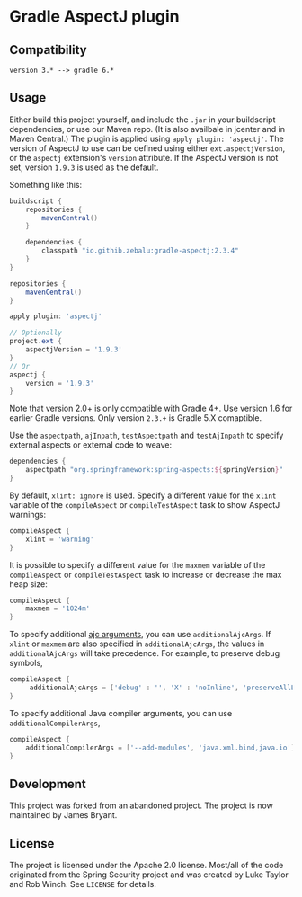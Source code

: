 Gradle AspectJ plugin
=====================

Compatibility
-------------

```version 2.* --> gradle 5.*
version 3.* --> gradle 6.*
```

Usage
-----

Either build this project yourself, and include the `.jar` in your buildscript dependencies,
or use our Maven repo. (It is also availbale in jcenter and in Maven Central.) 
The plugin is applied using `apply plugin: 'aspectj'`. 
The version of AspectJ to use can be defined using either `ext.aspectjVersion`, 
or the `aspectj` extension's `version` attribute. 
If the AspectJ version is not set, version `1.9.3` is used as the default.

Something like this:

```groovy
buildscript {
    repositories {
        mavenCentral()
    }

    dependencies {
        classpath "io.githib.zebalu:gradle-aspectj:2.3.4"
    }
}

repositories {
    mavenCentral()
}

apply plugin: 'aspectj'

// Optionally
project.ext {
    aspectjVersion = '1.9.3'
}
// Or
aspectj {
    version = '1.9.3'
}
```

Note that version 2.0+ is only compatible with Gradle 4+. Use version 1.6 for earlier Gradle versions. Only version `2.3.+` is Gradle 5.X comaptible.

Use the `aspectpath`, `ajInpath`, `testAspectpath` and `testAjInpath` to specify external aspects or external code to weave:

```groovy
dependencies {
    aspectpath "org.springframework:spring-aspects:${springVersion}"
}
```

By default, `xlint: ignore` is used. Specify a different value for the `xlint` variable of the `compileAspect` or
`compileTestAspect` task to show AspectJ warnings:

```groovy
compileAspect {
    xlint = 'warning'
}
```

It is possible to specify a different value for the `maxmem` variable of the `compileAspect` or
`compileTestAspect` task to increase or decrease the max heap size:

```groovy
compileAspect {
    maxmem = '1024m'
}
```

To specify additional [ajc arguments](http://www.eclipse.org/aspectj/doc/released/devguide/antTasks-iajc.html#antTasks-iajc-options), you can use ```additionalAjcArgs```. If ```xlint``` or ```maxmem``` are also specified in ```additionalAjcArgs```, the values in ```additionalAjcArgs``` will take precedence. For example, to preserve debug symbols,

```groovy
compileAspect {
     additionalAjcArgs = ['debug' : '', 'X' : 'noInline', 'preserveAllLocals' : '']
}
```
To specify additional Java compiler arguments, you can use ```additionalCompilerArgs```,

```groovy
compileAspect {
    additionalCompilerArgs = ['--add-modules', 'java.xml.bind,java.io']
}
```

Development
-----------

This project was forked from an abandoned project.  The project is now maintained by James Bryant.

License
-------

The project is licensed under the Apache 2.0 license. Most/all of the code
originated from the Spring Security project and was created by Luke Taylor and
Rob Winch. See `LICENSE` for details.
